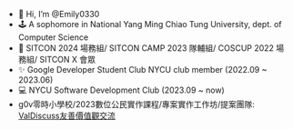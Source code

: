 - 👋 Hi, I’m @Emily0330
- 🕹️ A sophomore in National Yang Ming Chiao Tung University, dept. of Computer Science
- 🌱 SITCON 2024 場務組/ SITCON CAMP 2023 隊輔組/ COSCUP 2022 場務組/ SITCON X 會眾
- ✨ Google Developer Student Club NYCU club member (2022.09 ~ 2023.06)
- 💻 NYCU Software Development Club (2023.09 ~ now)
- g0v零時小學校/2023數位公民實作課程/專案實作工作坊/提案團隊: [ValDiscuss友善價值觀交流](https://sch001.g0v.tw/dash/prj/PefR68J4h7HyNFP65g2CrFwvUx_1T1)

<!---
Emily0330/Emily0330 is a ✨ special ✨ repository because its `README.md` (this file) appears on your GitHub profile.
You can click the Preview link to take a look at your changes.
--->
